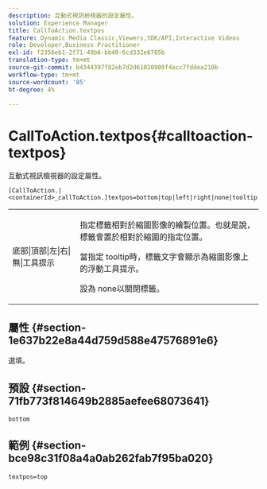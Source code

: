 ```yaml
---
description: 互動式視訊檢視器的設定屬性。
solution: Experience Manager
title: CallToAction.textpos
feature: Dynamic Media Classic,Viewers,SDK/API,Interactive Videos
role: Developer,Business Practitioner
exl-id: f2356eb1-2f71-49b6-bb40-6cd332e6785b
translation-type: tm+mt
source-git-commit: b4344397f82eb7d2d61020909f4acc7fddea210b
workflow-type: tm+mt
source-wordcount: '85'
ht-degree: 4%

---
```


# CallToAction.textpos{#calltoaction-textpos}

互動式視訊檢視器的設定屬性。

`[CallToAction.|<containerId>_callToAction.]textpos=bottom|top|left|right|none|tooltip`

<table id="table_441553CD34C94A58A9D7CBF772DEDDB6"> 
 <tbody> 
  <tr> 
   <td colname="col1"> <p> <span class="codeph"> 底部|頂部|左|右|無|工具提示</span> </p> </td> 
   <td colname="col2"> <p> 指定標籤相對於縮圖影像的繪製位置。也就是說，標籤會置於相對於縮圖的指定位置。 </p> <p>當指定<span class="codeph"> tooltip</span>時，標籤文字會顯示為縮圖影像上的浮動工具提示。 </p> <p>設為<span class="codeph"> none</span>以關閉標籤。 </p> </td> 
  </tr> 
 </tbody> 
</table>

## 屬性 {#section-1e637b22e8a44d759d588e47576891e6}

選填。

## 預設 {#section-71fb773f814649b2885aefee68073641}

`bottom`

## 範例 {#section-bce98c31f08a4a0ab262fab7f95ba020}

```
textpos=top
```
